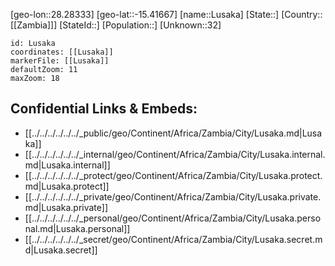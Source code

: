﻿---
location: [-15.41667,28.28333]
mapzoom: [7,12] 
mapmarker: city 
type: City
tags:
- geo/City


SpocWebEntityId: 35945
isDeleted: false
confidential: public

---
[geo-lon::28.28333]
[geo-lat::-15.41667]
[name::Lusaka]
[State::]
[Country::[[Zambia]]]
[StateId::]
[Population::]
[Unknown::32]


```leaflet
id: Lusaka
coordinates: [[Lusaka]]
markerFile: [[Lusaka]]
defaultZoom: 11 
maxZoom: 18
```


## Confidential Links & Embeds: 
- [[../../../../../../_public/geo/Continent/Africa/Zambia/City/Lusaka.md|Lusaka]] 
- [[../../../../../../_internal/geo/Continent/Africa/Zambia/City/Lusaka.internal.md|Lusaka.internal]] 
- [[../../../../../../_protect/geo/Continent/Africa/Zambia/City/Lusaka.protect.md|Lusaka.protect]] 
- [[../../../../../../_private/geo/Continent/Africa/Zambia/City/Lusaka.private.md|Lusaka.private]] 
- [[../../../../../../_personal/geo/Continent/Africa/Zambia/City/Lusaka.personal.md|Lusaka.personal]] 
- [[../../../../../../_secret/geo/Continent/Africa/Zambia/City/Lusaka.secret.md|Lusaka.secret]] 
